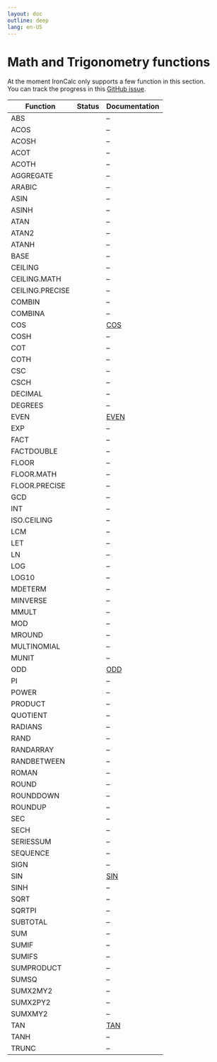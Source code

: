 ```yaml
---
layout: doc
outline: deep
lang: en-US
---
```


# Math and Trigonometry functions

At the moment IronCalc only supports a few function in this section.  
You can track the progress in this [GitHub issue](https://github.com/ironcalc/IronCalc/issues/54).

| Function        | Status                                         | Documentation |
| --------------- | ---------------------------------------------- | ------------- |
| ABS             | <Badge type="tip" text="Available" />          | –             |
| ACOS            | <Badge type="tip" text="Available" />          | –             |
| ACOSH           | <Badge type="tip" text="Available" />          | –             |
| ACOT            | <Badge type="info" text="Not implemented yet" /> | –             |
| ACOTH           | <Badge type="info" text="Not implemented yet" /> | –             |
| AGGREGATE       | <Badge type="info" text="Not implemented yet" /> | –             |
| ARABIC          | <Badge type="info" text="Not implemented yet" /> | –             |
| ASIN            | <Badge type="tip" text="Available" />          | –             |
| ASINH           | <Badge type="tip" text="Available" />          | –             |
| ATAN            | <Badge type="tip" text="Available" />          | –             |
| ATAN2           | <Badge type="tip" text="Available" />          | –             |
| ATANH           | <Badge type="tip" text="Available" />          | –             |
| BASE            | <Badge type="info" text="Not implemented yet" /> | –             |
| CEILING         | <Badge type="info" text="Not implemented yet" /> | –             |
| CEILING.MATH    | <Badge type="info" text="Not implemented yet" /> | –             |
| CEILING.PRECISE | <Badge type="info" text="Not implemented yet" /> | –             |
| COMBIN          | <Badge type="info" text="Not implemented yet" /> | –             |
| COMBINA         | <Badge type="info" text="Not implemented yet" /> | –             |
| COS             | <Badge type="tip" text="Available" />          | [COS](math_and_trigonometry/cos) |
| COSH            | <Badge type="tip" text="Available" />          | –             |
| COT             | <Badge type="info" text="Not implemented yet" /> | –             |
| COTH            | <Badge type="info" text="Not implemented yet" /> | –             |
| CSC             | <Badge type="info" text="Not implemented yet" /> | –             |
| CSCH            | <Badge type="info" text="Not implemented yet" /> | –             |
| DECIMAL         | <Badge type="info" text="Not implemented yet" /> | –             |
| DEGREES         | <Badge type="info" text="Not implemented yet" /> | –             |
| EVEN            | <Badge type="tip" text="Available" />          | [EVEN](math_and_trigonometry/even) |
| EXP             | <Badge type="info" text="Not implemented yet" /> | –             |
| FACT            | <Badge type="info" text="Not implemented yet" /> | –             |
| FACTDOUBLE      | <Badge type="info" text="Not implemented yet" /> | –             |
| FLOOR           | <Badge type="info" text="Not implemented yet" /> | –             |
| FLOOR.MATH      | <Badge type="info" text="Not implemented yet" /> | –             |
| FLOOR.PRECISE   | <Badge type="info" text="Not implemented yet" /> | –             |
| GCD             | <Badge type="info" text="Not implemented yet" /> | –             |
| INT             | <Badge type="info" text="Not implemented yet" /> | –             |
| ISO.CEILING     | <Badge type="info" text="Not implemented yet" /> | –             |
| LCM             | <Badge type="info" text="Not implemented yet" /> | –             |
| LET             | <Badge type="info" text="Not implemented yet" /> | –             |
| LN              | <Badge type="info" text="Not implemented yet" /> | –             |
| LOG             | <Badge type="info" text="Not implemented yet" /> | –             |
| LOG10           | <Badge type="info" text="Not implemented yet" /> | –             |
| MDETERM         | <Badge type="info" text="Not implemented yet" /> | –             |
| MINVERSE        | <Badge type="info" text="Not implemented yet" /> | –             |
| MMULT           | <Badge type="info" text="Not implemented yet" /> | –             |
| MOD             | <Badge type="info" text="Not implemented yet" /> | –             |
| MROUND          | <Badge type="info" text="Not implemented yet" /> | –             |
| MULTINOMIAL     | <Badge type="info" text="Not implemented yet" /> | –             |
| MUNIT           | <Badge type="info" text="Not implemented yet" /> | –             |
| ODD             | <Badge type="tip" text="Available" />          | [ODD](math_and_trigonometry/odd) |
| PI              | <Badge type="info" text="Not implemented yet" /> | –             |
| POWER           | <Badge type="tip" text="Available" />          | –             |
| PRODUCT         | <Badge type="tip" text="Available" />          | –             |
| QUOTIENT        | <Badge type="info" text="Not implemented yet" /> | –             |
| RADIANS         | <Badge type="info" text="Not implemented yet" /> | –             |
| RAND            | <Badge type="tip" text="Available" />          | –             |
| RANDARRAY       | <Badge type="info" text="Not implemented yet" /> | –             |
| RANDBETWEEN     | <Badge type="tip" text="Available" />          | –             |
| ROMAN           | <Badge type="info" text="Not implemented yet" /> | –             |
| ROUND           | <Badge type="tip" text="Available" />          | –             |
| ROUNDDOWN       | <Badge type="tip" text="Available" />          | –             |
| ROUNDUP         | <Badge type="tip" text="Available" />          | –             |
| SEC             | <Badge type="info" text="Not implemented yet" /> | –             |
| SECH            | <Badge type="info" text="Not implemented yet" /> | –             |
| SERIESSUM       | <Badge type="info" text="Not implemented yet" /> | –             |
| SEQUENCE        | <Badge type="info" text="Not implemented yet" /> | –             |
| SIGN            | <Badge type="info" text="Not implemented yet" /> | –             |
| SIN             | <Badge type="tip" text="Available" />          | [SIN](math_and_trigonometry/sin) |
| SINH            | <Badge type="tip" text="Available" />          | –             |
| SQRT            | <Badge type="tip" text="Available" />          | –             |
| SQRTPI          | <Badge type="info" text="Not implemented yet" /> | –             |
| SUBTOTAL        | <Badge type="info" text="Not implemented yet" /> | –             |
| SUM             | <Badge type="tip" text="Available" />          | –             |
| SUMIF           | <Badge type="tip" text="Available" />          | –             |
| SUMIFS          | <Badge type="info" text="Not implemented yet" /> | –             |
| SUMPRODUCT      | <Badge type="info" text="Not implemented yet" /> | –             |
| SUMSQ           | <Badge type="info" text="Not implemented yet" /> | –             |
| SUMX2MY2        | <Badge type="info" text="Not implemented yet" /> | –             |
| SUMX2PY2        | <Badge type="info" text="Not implemented yet" /> | –             |
| SUMXMY2         | <Badge type="info" text="Not implemented yet" /> | –             |
| TAN             | <Badge type="tip" text="Available" />          | [TAN](math_and_trigonometry/tan) |
| TANH            | <Badge type="tip" text="Available" />          | –             |
| TRUNC           | <Badge type="info" text="Not implemented yet" /> | –             |
